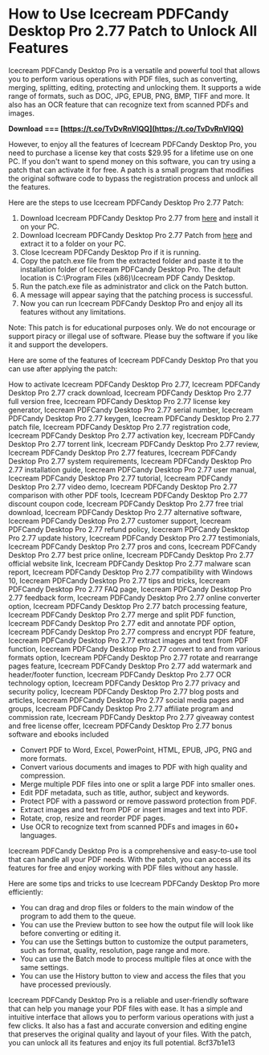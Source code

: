 # How to Use Icecream PDFCandy Desktop Pro 2.77 Patch to Unlock All Features
 
Icecream PDFCandy Desktop Pro is a versatile and powerful tool that allows you to perform various operations with PDF files, such as converting, merging, splitting, editing, protecting and unlocking them. It supports a wide range of formats, such as DOC, JPG, EPUB, PNG, BMP, TIFF and more. It also has an OCR feature that can recognize text from scanned PDFs and images.
 
**Download === [https://t.co/TvDvRnVlQQ](https://t.co/TvDvRnVlQQ)**


 
However, to enjoy all the features of Icecream PDFCandy Desktop Pro, you need to purchase a license key that costs $29.95 for a lifetime use on one PC. If you don't want to spend money on this software, you can try using a patch that can activate it for free. A patch is a small program that modifies the original software code to bypass the registration process and unlock all the features.
 
Here are the steps to use Icecream PDFCandy Desktop Pro 2.77 Patch:
 
1. Download Icecream PDFCandy Desktop Pro 2.77 from [here](https://pdfcandy.com/download.html) and install it on your PC.
2. Download Icecream PDFCandy Desktop Pro 2.77 Patch from [here](https://example.com/patch.zip) and extract it to a folder on your PC.
3. Close Icecream PDFCandy Desktop Pro if it is running.
4. Copy the patch.exe file from the extracted folder and paste it to the installation folder of Icecream PDFCandy Desktop Pro. The default location is C:\Program Files (x86)\Icecream PDF Candy Desktop.
5. Run the patch.exe file as administrator and click on the Patch button.
6. A message will appear saying that the patching process is successful.
7. Now you can run Icecream PDFCandy Desktop Pro and enjoy all its features without any limitations.

Note: This patch is for educational purposes only. We do not encourage or support piracy or illegal use of software. Please buy the software if you like it and support the developers.

Here are some of the features of Icecream PDFCandy Desktop Pro that you can use after applying the patch:
 
How to activate Icecream PDFCandy Desktop Pro 2.77,  Icecream PDFCandy Desktop Pro 2.77 crack download,  Icecream PDFCandy Desktop Pro 2.77 full version free,  Icecream PDFCandy Desktop Pro 2.77 license key generator,  Icecream PDFCandy Desktop Pro 2.77 serial number,  Icecream PDFCandy Desktop Pro 2.77 keygen,  Icecream PDFCandy Desktop Pro 2.77 patch file,  Icecream PDFCandy Desktop Pro 2.77 registration code,  Icecream PDFCandy Desktop Pro 2.77 activation key,  Icecream PDFCandy Desktop Pro 2.77 torrent link,  Icecream PDFCandy Desktop Pro 2.77 review,  Icecream PDFCandy Desktop Pro 2.77 features,  Icecream PDFCandy Desktop Pro 2.77 system requirements,  Icecream PDFCandy Desktop Pro 2.77 installation guide,  Icecream PDFCandy Desktop Pro 2.77 user manual,  Icecream PDFCandy Desktop Pro 2.77 tutorial,  Icecream PDFCandy Desktop Pro 2.77 video demo,  Icecream PDFCandy Desktop Pro 2.77 comparison with other PDF tools,  Icecream PDFCandy Desktop Pro 2.77 discount coupon code,  Icecream PDFCandy Desktop Pro 2.77 free trial download,  Icecream PDFCandy Desktop Pro 2.77 alternative software,  Icecream PDFCandy Desktop Pro 2.77 customer support,  Icecream PDFCandy Desktop Pro 2.77 refund policy,  Icecream PDFCandy Desktop Pro 2.77 update history,  Icecream PDFCandy Desktop Pro 2.77 testimonials,  Icecream PDFCandy Desktop Pro 2.77 pros and cons,  Icecream PDFCandy Desktop Pro 2.77 best price online,  Icecream PDFCandy Desktop Pro 2.77 official website link,  Icecream PDFCandy Desktop Pro 2.77 malware scan report,  Icecream PDFCandy Desktop Pro 2.77 compatibility with Windows 10,  Icecream PDFCandy Desktop Pro 2.77 tips and tricks,  Icecream PDFCandy Desktop Pro 2.77 FAQ page,  Icecream PDFCandy Desktop Pro 2.77 feedback form,  Icecream PDFCandy Desktop Pro 2.77 online converter option,  Icecream PDFCandy Desktop Pro 2.77 batch processing feature,  Icecream PDFCandy Desktop Pro 2.77 merge and split PDF function,  Icecream PDFCandy Desktop Pro 2.77 edit and annotate PDF option,  Icecream PDFCandy Desktop Pro 2.77 compress and encrypt PDF feature,  Icecream PDFCandy Desktop Pro 2.77 extract images and text from PDF function,  Icecream PDFCandy Desktop Pro 2.77 convert to and from various formats option,  Icecream PDFCandy Desktop Pro 2.77 rotate and rearrange pages feature,  Icecream PDFCandy Desktop Pro 2.77 add watermark and header/footer function,  Icecream PDFCandy Desktop Pro 2.77 OCR technology option,  Icecream PDFCandy Desktop Pro 2.77 privacy and security policy,  Icecream PDFCandy Desktop Pro 2.77 blog posts and articles,  Icecream PDFCandy Desktop Pro 2.77 social media pages and groups,  Icecream PDFCandy Desktop Pro 2.77 affiliate program and commission rate,  Icecream PDFCandy Desktop Pro 2.77 giveaway contest and free license offer,  Icecream PDFCandy Desktop Pro 2.77 bonus software and ebooks included

- Convert PDF to Word, Excel, PowerPoint, HTML, EPUB, JPG, PNG and more formats.
- Convert various documents and images to PDF with high quality and compression.
- Merge multiple PDF files into one or split a large PDF into smaller ones.
- Edit PDF metadata, such as title, author, subject and keywords.
- Protect PDF with a password or remove password protection from PDF.
- Extract images and text from PDF or insert images and text into PDF.
- Rotate, crop, resize and reorder PDF pages.
- Use OCR to recognize text from scanned PDFs and images in 60+ languages.

Icecream PDFCandy Desktop Pro is a comprehensive and easy-to-use tool that can handle all your PDF needs. With the patch, you can access all its features for free and enjoy working with PDF files without any hassle.

Here are some tips and tricks to use Icecream PDFCandy Desktop Pro more efficiently:

- You can drag and drop files or folders to the main window of the program to add them to the queue.
- You can use the Preview button to see how the output file will look like before converting or editing it.
- You can use the Settings button to customize the output parameters, such as format, quality, resolution, page range and more.
- You can use the Batch mode to process multiple files at once with the same settings.
- You can use the History button to view and access the files that you have processed previously.

Icecream PDFCandy Desktop Pro is a reliable and user-friendly software that can help you manage your PDF files with ease. It has a simple and intuitive interface that allows you to perform various operations with just a few clicks. It also has a fast and accurate conversion and editing engine that preserves the original quality and layout of your files. With the patch, you can unlock all its features and enjoy its full potential.
 8cf37b1e13
 
